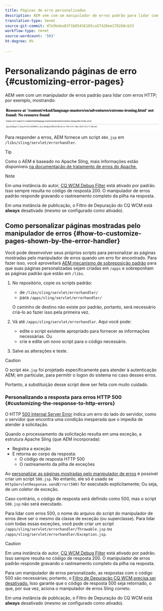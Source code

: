 ```yaml
---
title: Páginas de erro personalizadas
description: AEM vem com um manipulador de erros padrão para lidar com erros HTTP, que podem ser personalizados.
translation-type: tm+mt
source-git-commit: d7e9bdee83f1b85436185ca57420ee178268cb33
workflow-type: tm+mt
source-wordcount: '503'
ht-degree: 0%

---
```



# Personalizando páginas de erro {#customizing-error-pages}

AEM vem com um manipulador de erros padrão para lidar com erros HTTP; por exemplo, mostrando:

![Mensagem de erro padrão](assets/error-message-standard.png)

Para responder a erros, AEM fornece um script `404.jsp` em `/libs/sling/servlet/errorhandler`.

>[!TIP]
>
>Como o AEM é baseado no Apache Sling, mais informações estão disponíveis [na documentação de tratamento de erros do Apache.](https://sling.apache.org/documentation/the-sling-engine/errorhandling.html)

>[!NOTE]
>
>Em uma instância do autor, [CQ WCM Debug Filter](/help/implementing/deploying/configuring-osgi.md) está ativado por padrão. Isso sempre resulta no código de resposta 200. O manipulador de erros padrão responde gravando o rastreamento completo da pilha na resposta.
>
>Em uma instância de publicação, o Filtro de Depuração do CQ WCM está **always** desativado (mesmo se configurado como ativado).

## Como personalizar páginas mostradas pelo manipulador de erros {#how-to-customize-pages-shown-by-the-error-handler}

Você pode desenvolver seus próprios scripts para personalizar as páginas mostradas pelo manipulador de erros quando um erro for encontrado. Para fazer isso, você aproveitará [AEM mecanismo de sobreposição padrão](/help/implementing/developing/introduction/overlays.md) para que suas páginas personalizadas sejam criadas em `/apps` e sobreponham as páginas padrão que estão em `/libs`.

1. No repositório, copie os scripts padrão:

   * de `/libs/sling/servlet/errorhandler/`
   * para `/apps/sling/servlet/errorhandler/`

   O caminho de destino não existe por padrão, portanto, será necessário criá-lo ao fazer isso pela primeira vez.

1. Vá até `/apps/sling/servlet/errorhandler`. Aqui você pode:

   * edite o script existente apropriado para fornecer as informações necessárias. Ou
   * crie e edite um novo script para o código necessário.

1. Salve as alterações e teste.

>[!CAUTION]
>
>O script `404.jsp` foi projetado especificamente para atender à autenticação AEM; em particular, para permitir o logon do sistema no caso desses erros.
>
>Portanto, a substituição desse script deve ser feita com muito cuidado.

### Personalizando a resposta para erros HTTP 500 {#customizing-the-response-to-http-errors}

O HTTP [500 Internal Server Error](https://www.w3.org/Protocols/rfc2616/rfc2616-sec10.html) indica um erro do lado do servidor, como o servidor que encontra uma condição inesperada que o impedia de atender à solicitação.

Quando o processamento da solicitação resulta em uma exceção, a estrutura Apache Sling (que AEM incorporada):

* Registra a exceção
* E retorna ao corpo da resposta:
   * O código de resposta HTTP 500
   * O rastreamento da pilha de exceções

Ao [personalizar as páginas mostradas pelo manipulador de erros](#how-to-customize-pages-shown-by-the-error-handler) é possível criar um script `500.jsp`. No entanto, ele só é usado se `HttpServletResponse.sendError(500)` for executado explicitamente; Ou seja, de um coletor de exceção.

Caso contrário, o código de resposta será definido como 500, mas o script `500.jsp` não será executado.

Para lidar com erros 500, o nome do arquivo do script do manipulador de erros deve ser o mesmo da classe de exceção (ou superclasse). Para lidar com todas essas exceções, você pode criar um script `/apps/sling/servlet/errorhandler/Throwable.jsp` ou `/apps/sling/servlet/errorhandler/Exception.jsp`.

>[!CAUTION]
>
>Em uma instância do autor, [CQ WCM Debug Filter](/help/implementing/deploying/configuring-osgi.md) está ativado por padrão. Isso sempre resulta no código de resposta 200. O manipulador de erros padrão responde gravando o rastreamento completo da pilha na resposta.
>
>Para um manipulador de erros personalizado, as respostas com o código 500 são necessárias; portanto, o [Filtro de Depuração CQ WCM precisa ser desativado.](/help/implementing/deploying/configuring-osgi.md) Isso garante que o código de resposta 500 seja retornado, o que, por sua vez, aciona o manipulador de erros Sling correto.
>
>Em uma instância de publicação, o Filtro de Depuração do CQ WCM está **always** desativado (mesmo se configurado como ativado).
